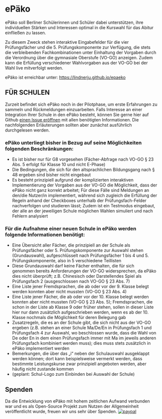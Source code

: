 # ePäko
ePäko soll Berliner Schülerinnen und Schüler dabei unterstützen, ihre individuellen Stärken und Interessen optimal in die Kurswahl für das Abitur einfließen zu lassen.

Zu diesem Zweck stehen interaktive Eingabefelder für die vier Prüfungsfächer und die 5. Prüfungskomponente zur Verfügung, die stets die verbleibenden Fachkombinationen unter Einhaltung der Vorgaben durch die Verordnung über die gymnasiale Oberstufe (VO-GO) anzeigen. Zudem kann die Erfüllung verschiedener Wahlvorgaben aus der VO-GO bei der Wahl live mitverfolgt werden.

ePäko ist erreichbar unter: https://lindnerju.github.io/epaeko

## FÜR SCHULEN
Zurzeit befindet sich ePäko noch in der Pilotphase, um erste Erfahrungen zu sammeln und Rückmeldungen einzuarbeiten. Falls Interesse an einer Integration Ihrer Schule in den ePäko besteht, können Sie gerne hier auf Github [einen Issue eröffnen](https://docs.github.com/en/github/managing-your-work-on-github/creating-an-issue) mit allen benötigten Informationen. Die nachfolgenden Erläuterungen sollten aber zunächst ausführlich durchgelesen werden.

### ePäko unterliegt bisher in Bezug auf seine Möglichkeiten folgenden Beschränkungen:
- Es ist bisher nur für G8 vorgesehen (Fächer-Abfrage nach VO-GO § 23 Abs. 5 erfolgt für Klasse 10 und nicht E-Phase)
- Die Bedingungen, die sich für den altsprachlichen Bildungsgang nach § 48 ergeben sind bisher nicht eingebaut
- Es besteht prinzipiell aufgrund der komplizierten interaktiven Implementierung der Vorgaben aus der VO-GO die Möglichkeit, dass der ePäko nicht ganz korrekt arbeitet; Für diese Fälle sind Meldungen an den/die Nutzer/in implementiert, während sich zugleich die Erfüllung der Regeln anhand der Checkboxes unterhalb der Prüfungsfach-Felder nachverfolgen und studieren lässt; Zudem ist ein Testmodus eingebaut, der alle an der jeweiligen Schule möglichen Wahlen simuliert und nach Fehlern analysiert

### Für die Aufnahme einer neuen Schule in ePäko werden folgende Informationen benötigt:
- Eine Übersicht aller Fächer, die prinzipiell an der Schule als Prüfungsfächer oder 5. Prüfungskomponente zur Auswahl stehen (Grundauswahl), aufgeschlüsselt nach Prüfungsfächer 1 bis 4 und 5. Prüfungskomponente, also in 5 verschiedene Teillisten
- Diese Grundauswahl darf keine Fächer enthalten, die für sich genommen bereits Anforderungen der VO-GO widersprechen, da ePäko dies nicht überprüft; z.B. Chinesisch oder Darstellendes Spiel als Prüfungsfach 2 (ausgeschlossen nach VO-GO § 23 Abs. 7)
- Eine Liste jener Fremdsprachen, die ab oder vor der 9. Klasse belegt werden konnten aber nicht mussten (VO-GO § 23 Abs. 4)
- Eine Liste jener Fächer, die ab oder vor der 10. Klasse belegt werden konnten aber nicht mussten (VO-GO § 23 Abs. 5); Fremdsprachen, die schon in der Liste ab Klasse 9 oder früher stehen, sollen in dieser Liste hier nur dann zusätzlich aufgeschrieben werden, wenn es ab der 10. Klasse nochmals die Möglichkeit für deren Belegung gab
- Zusatzregeln, die es an der Schule gibt, die sich nicht aus der VO-GO ergeben (z.B. stehen an einer Schule Ma/De/En in Prüfungsfach 1 und Prüfungsfach 4 zur Auswahl, wo beschlossen wurde, dass die Wahl von De oder En in dem einen Prüfungsfach immer mit Ma im jeweils anderen Prüfungsfach kombiniert werden muss); dies muss stets zusätzlich in ePäko implementiert werden
- Bemerkungen, die über das „i“ neben der Schulauswahl ausgeklappt werden können; dort kann beispielsweise vermerkt werden, dass bestimmte Leistungskurse zwar prinzipiell angeboten werden, aber häufig nicht zustande kommen
- (geplant: Schul-Logo zum Einbinden bei Auswahl der Schule)

## Spenden
Da die Entwicklung von ePäko mit hohem zeitlichen Aufwand verbunden war und es als Open-Source Projekt zum Nutzen der Allgemeinheit veröffentlicht wurde, freuen wir uns sehr über Spenden.
[![paypal](https://www.paypalobjects.com/de_DE/DE/i/btn/btn_donate_SM.gif)](https://www.paypal.com/cgi-bin/webscr?cmd=_s-xclick&hosted_button_id=KEBJ9ZKSB2VH8)
